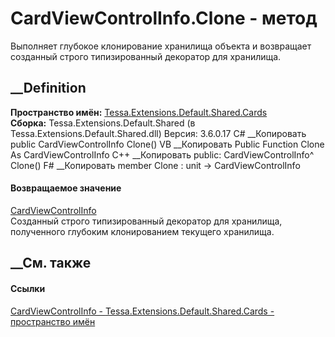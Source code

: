 # CardViewControlInfo.Clone - метод
Выполняет глубокое клонирование хранилища объекта и возвращает созданный
строго типизированный декоратор для хранилища.
## __Definition
 **Пространство имён:**
[Tessa.Extensions.Default.Shared.Cards](N_Tessa_Extensions_Default_Shared_Cards.htm)  
 **Сборка:** Tessa.Extensions.Default.Shared (в
Tessa.Extensions.Default.Shared.dll) Версия: 3.6.0.17
C# __Копировать
     public CardViewControlInfo Clone()
VB __Копировать
     Public Function Clone As CardViewControlInfo
C++ __Копировать
     public:
    CardViewControlInfo^ Clone()
F# __Копировать
     member Clone : unit -> CardViewControlInfo 
#### Возвращаемое значение
[CardViewControlInfo](T_Tessa_Extensions_Default_Shared_Cards_CardViewControlInfo.htm)  
Созданный строго типизированный декоратор для хранилища, полученного глубоким
клонированием текущего хранилища.
## __См. также
#### Ссылки
[CardViewControlInfo -
](T_Tessa_Extensions_Default_Shared_Cards_CardViewControlInfo.htm)
[Tessa.Extensions.Default.Shared.Cards - пространство
имён](N_Tessa_Extensions_Default_Shared_Cards.htm)
